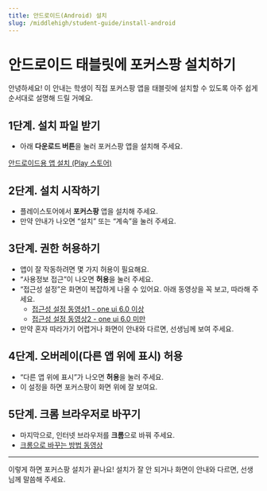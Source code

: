 ```yaml
---
title: 안드로이드(Android) 설치
slug: /middlehigh/student-guide/install-android
---
```


# 안드로이드 태블릿에 포커스팡 설치하기

안녕하세요!
이 안내는 학생이 직접 포커스팡 앱을 태블릿에 설치할 수 있도록 아주 쉽게 순서대로 설명해 드릴 거예요.

## 1단계. 설치 파일 받기

- 아래 **다운로드 버튼**을 눌러 포커스팡 앱을 설치해 주세요.

<p class="fp-download-btn-wrap">
  <a class="fp-download-btn fp-download-btn-blue" href="https://play.google.com/store/apps/details?id=com.focuspang.student" target="_blank" rel="noopener noreferrer">안드로이드용 앱 설치 (Play 스토어)</a>
</p>

## 2단계. 설치 시작하기

- 플레이스토어에서 **포커스팡** 앱을 설치해 주세요.
- 만약 안내가 나오면 “설치” 또는 “계속”을 눌러 주세요.

## 3단계. 권한 허용하기

- 앱이 잘 작동하려면 몇 가지 허용이 필요해요.
- “사용정보 접근”이 나오면 **허용**을 눌러 주세요.
- “접근성 설정”은 화면이 복잡하게 나올 수 있어요. 아래 동영상을 꼭 보고, 따라해 주세요.
  - [접근성 설정 동영상1 - one ui 6.0 이상](https://www.youtube.com/watch?v=mmQBRfcNyAQ)
  - [접근성 설정 동영상2 - one ui 6.0 미만](https://www.youtube.com/watch?v=XBcpvCpa3nk&t=163s)
- 만약 혼자 따라가기 어렵거나 화면이 안내와 다르면, 선생님께 보여 주세요.

## 4단계. 오버레이(다른 앱 위에 표시) 허용

- “다른 앱 위에 표시”가 나오면 **허용**을 눌러 주세요.
- 이 설정을 하면 포커스팡이 화면 위에 잘 보여요.

## 5단계. 크롬 브라우저로 바꾸기

- 마지막으로, 인터넷 브라우저를 **크롬**으로 바꿔 주세요.
- [크롬으로 바꾸는 방법 동영상](https://support.google.com/chrome/answer/95417?hl=ko&co=GENIE.Platform%3DAndroid&oco=1)

---

이렇게 하면 포커스팡 설치가 끝나요!
설치가 잘 안 되거나 화면이 안내와 다르면, 선생님께 말씀해 주세요.
